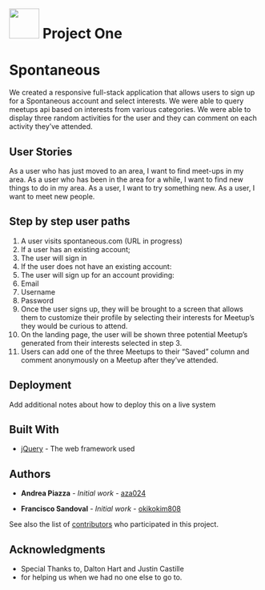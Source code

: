# <img src="https://cloud.githubusercontent.com/assets/7833470/10423298/ea833a68-7079-11e5-84f8-0a925ab96893.png" width="60"> Project One

# Spontaneous

We created a responsive full-stack application that allows users to sign up for a Spontaneous account and select interests. We were able to query meetups api based on interests from various categories. We were able to display three random activities for the user and they can comment on each activity they’ve attended.

## User Stories

As a  user who has just moved to an area, I want to find meet-ups in my area. 
As a user who has been in the area for a while, I want to find new things to do in my area.
As a user, I want to try something new. 
As a user, I want to meet new people. 

## Step by step user paths

1. A user visits spontaneous.com (URL in progress)
2. If a user has an existing account; 
  1. The user will sign in 
3. If the user does not have an existing account:
  1. The user will sign up for an account providing:
  2. Email 
  3. Username
  4. Password
4. Once the user signs up, they will be brought to a screen that allows them to customize their profile by selecting their interests for Meetup’s they would be curious to attend.
5. On the landing page, the user will be shown three potential Meetup’s generated from their interests selected in step 3. 
6. Users can add one of the three Meetups to their “Saved” column and comment anonymously on a Meetup after they’ve attended. 

## Deployment

Add additional notes about how to deploy this on a live system

## Built With

* [jQuery](http://jquery.com/) - The web framework used

## Authors

* **Andrea Piazza** - *Initial work* - [aza024](https://github.com/aza024)

* **Francisco Sandoval** - *Initial work* - [okikokim808](https://github.com/okikokim808)

See also the list of [contributors](https://github.com/okikokim808/project-1/contributors) who participated in this project.

## Acknowledgments

* Special Thanks to, Dalton Hart and Justin Castille
* for helping us when we had no one else to go to.

